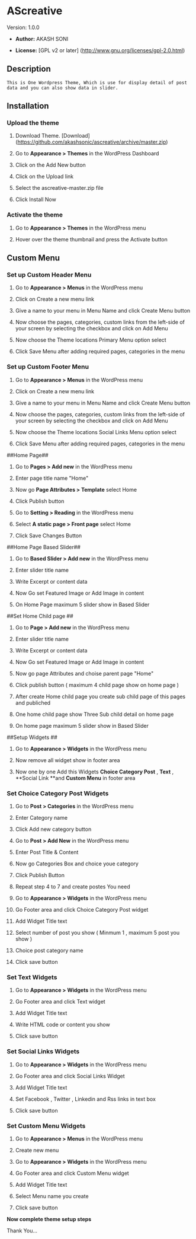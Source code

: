 # AScreative #

  Version:  1.0.0

* **Author:** AKASH SONI

* **License:** [GPL v2 or later] (http://www.gnu.org/licenses/gpl-2.0.html)

## Description ##
	This is One Wordpress Theme, Which is use for display detail of post data and you can also show data in slider.

## Installation ##

### Upload the theme ###


1. Download Theme.
   [Download] (https://github.com/akashsonic/ascreative/archive/master.zip)

2. Go to **Appearance > Themes** in the WordPress Dashboard

3. Click on the Add New button

4. Click on the Upload link

5. Select the ascreative-master.zip file

6. Click Install Now


### Activate the theme ###

1. Go to **Appearance > Themes** in the WordPress menu

2. Hover over the theme thumbnail and press the Activate button

## Custom Menu ##

### Set up Custom Header Menu ###

1. Go to **Appearance > Menus** in the WordPress menu

2. Click on Create a new menu link

3. Give a name to your menu in Menu Name and click Create Menu button

4. Now choose the pages, categories, custom links from the left-side of your screen by selecting the checkbox and click on Add Menu

5. Now choose the Theme locations Primary Menu option select

6. Click Save Menu after adding required pages, categories in the menu

### Set up Custom Footer Menu ###

1. Go to **Appearance > Menus** in the WordPress menu

2. Click on Create a new menu link

3. Give a name to your menu in Menu Name and click Create Menu button

4. Now choose the pages, categories, custom links from the left-side of your screen by selecting the checkbox and click on Add Menu

5. Now choose the Theme locations Social Links Menu option select

6. Click Save Menu after adding required pages, categories in the menu

##Home Page##

1. Go to **Pages > Add new** in the WordPress menu

2. Enter page title name "Home"

3. Now go **Page Attributes > Template** select Home

4. Click Publish button

5. Go to **Setting > Reading** in the WordPress menu

6. Select **A static page > Front page** select Home

7. Click Save Changes Button


##Home Page Based Slider##

1. Go to **Based Slider > Add new** in the WordPress menu

2. Enter slider title name

3. Write Excerpt or content data

4. Now Go set Featured Image or Add Image in content

5. On Home Page maximum 5 slider show in Based Slider

##Set Home Child page ##

1. Go to **Page > Add new** in the WordPress menu

2. Enter slider title name

3. Write Excerpt or content data

4. Now Go set Featured Image or Add Image in content

5. Now go page Attributes and choise parent page "Home"

6. Click publish button ( maximum 4 child page show on home page )

7. After create Home child page you create sub child page of this pages and publiched

8. One home child page show Three Sub child detail on home page

5. On home page maximum 5 slider show in Based Slider

##Setup Widgets ##

1. Go to **Appearance > Widgets** in the WordPress menu

2. Now remove all widget show in footer area

3. Now one by one Add this Widgets **Choice Category Post** , **Text** , **Social Link **and **Custom Menu** in footer area

### Set Choice Category Post Widgets ###

1. Go to **Post > Categories** in the WordPress menu

2. Enter Category name

3. Click Add new category button

4. Go to **Post > Add New** in the WordPress menu

5. Enter Post Title & Content

6. Now go Categories Box and choice youe category

7. Click Publish Button

8. Repeat step 4 to 7 and create postes You need

9. Go to **Appearance > Widgets** in the WordPress menu

10. Go Footer area and click Choice Category Post widget

11. Add Widget Title text

12. Select number of post you show ( Minmum 1 , maximum 5 post you show )

13. Choice post category  name

14. Click save button

### Set Text Widgets ###

1. Go to **Appearance > Widgets** in the WordPress menu

2. Go Footer area and click Text widget

3. Add Widget Title text

4. Write HTML code or content you show

5. Click save button

### Set Social Links Widgets ###

1. Go to **Appearance > Widgets** in the WordPress menu

2. Go Footer area and click Social Links Widget

3. Add Widget Title text

4. Set Facebook , Twitter , Linkedin and Rss links in text box

5. Click save button

### Set Custom Menu Widgets ###

1. Go to **Appearance > Menus** in the WordPress menu

2. Create new menu

3. Go to **Appearance > Widgets** in the WordPress menu

4. Go Footer area and click Custom Menu widget

5. Add Widget Title text

6. Select Menu name you create

7. Click save button





**Now complete theme setup steps**

Thank You...


